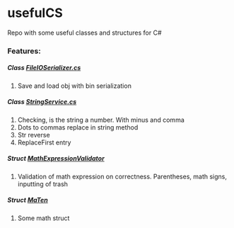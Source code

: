 # usefulCS
Repo with some useful classes and structures for C#
### Features:
##### Class [FileIOSerializer.cs](https://github.com/TenNM/usefulCS/blob/master/FileIOSerializer.cs)
1. Save and load obj with bin serialization
##### Class [StringService.cs](https://github.com/TenNM/usefulCS/blob/master/StringService.cs)
1. Checking, is the string a number. With minus and comma
2. Dots to commas replace in string method
3. Str reverse
4. ReplaceFirst entry
##### Struct [MathExpressionValidator](https://github.com/TenNM/usefulCS/blob/master/MathExpressionValidator.cs)
1. Validation of math expression on correctness. Parentheses, math signs, inputting of trash
##### Struct [MaTen](https://github.com/TenNM/usefulCS/blob/master/MaTen.cs)
1. Some math struct
